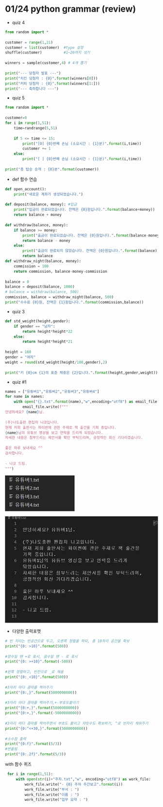 # 01/24 python grammar (review)

- quiz 4

```python
from random import *

customer = range(1,21)
customer = list(customer)  #type 설정
shuffle(customer)          #1~20까지 섞기

winners = sample(customer,4) # 4개 뽑기

print("--- 당첨자 발표 ---")
print("치킨 당첨자 : {0}".format(winners[0]))
print("커피 당첨자 : {0}".format(winners[1:]))
print("--- 축하합니다 ---")
```

- quiz 5

```python
from random import *

customer=0
for i in range(1,51):
    time=randrange(5,51)

    if 5 <= time <= 15:
        print("[O] {0}번째 손님 (소요시간 : {1}분)".format(i,time))
        customer += 1
    else:
        print("[ ] {0}번째 손님 (소요시간 : {1}분)".format(i,time))

print("총 탑승 승객 : {0}분".format(customer))
```

- def 함수 연습

```python
def open_account():
    print("새로운 계좌가 생성되었습니다.")

def deposit(balance, money): #입금
    print("입금이 완료되었습니다. 잔액은 {0}원입니다.".format(balance+money))
    return balance + money

def withdraw(balance, money):
    if balance >= money:
        print("출금이 완료되었습니다. 잔액은 {0}원입니다.".format(balance-money))
        return balance - money
    else:
        print("출금이 완료되지 않았습니다. 잔액은 {0}원입니다.".format(balance))
        return balance
def withdraw_night(balance, money):
    commission = 100
    return commission, balance-money-commission

balance = 0
balance = deposit(balance, 1000)
# balance = withdraw(balance, 500)
commission, balance = withdraw_night(balance, 500)
print("수수료 {0}원, 잔액은 {1}원입니다.".format(commission,balance))
```

- quiz 3

```python
def std_weight(height,gender):
    if gender == "남자":
        return height*height*22
    else:
        return height*height*21

height = 160
gender = "여자"
weight = round(std_weight(height/100,gender),2)

print("키 {0}cm {1}의 표준 체중은 {2}입니다.".format(height,gender,weight))
```

- quiz #1

```python
names = ["유튜버1","유튜버2","유튜버3","유튜버4"]
for name in names:
    with open("{}.txt".format(name),"w",encoding="utf8") as email_file:
        email_file.write(f"""
안녕하세요? {name}님.

(주)나도출판 편집자 나코입니다.
현재 저희 출판사는 파이썬에 관한 주제로 책 출간을 기획 중입니다.
{name}님의 유튜브 영상을 보고 연락을 드리게 되었습니다.
자세한 내용은 첨부드리는 제안서를 확인 부탁드리며, 긍정적인 회신 기다리겠습니다.

좋은 하루 보내세요 ^^
감사합니다.

- 나코 드림.
""")
```

![01%2024%20python%20grammar%20(review)%20973a3f988a334259bc873dc257f57978/Untitled.png](01%2024%20python%20grammar%20(review)%20973a3f988a334259bc873dc257f57978/Untitled.png)

![01%2024%20python%20grammar%20(review)%20973a3f988a334259bc873dc257f57978/Untitled%201.png](01%2024%20python%20grammar%20(review)%20973a3f988a334259bc873dc257f57978/Untitled%201.png)

- 다양한 출력포맷

```python
# 빈 자리는 빈공간으로 두고, 오른쪽 정렬을 하되, 총 10자리 공간을 확보
print("{0: >10}".format(500))

#양수일 땐 +로 표시, 음수일 땐 - 로 표시
print("{0: >+10}".format(-500))

#왼쪽 정렬하고, 빈칸으로 _로 채움
print("{0:_<10}".format(500))

#3자리 마다 콤마를 찍어주기
print("{0:,}".format(5000000000))

#3자리 마다 콤마를 찍어주기,+-부호도붙이기
print("{0:+,}".format(5000000000))
print("{0:+,}".format(-5000000000))

#3자리 마다 콤마를 찍어주면서 부호도 붙이고 자릿수도 확보하기, ^로 빈자리 채워주기
print("{0:^<+30,}".format(5000000000))

#소수점 출력
print("{0:f}".format(5/3))
#반올림
print("{0:.2f}".format(5/3))
```

with 함수 퀴즈

```python
 for i in range(1,51):
     with open(str(i)+"주차.txt","w", encoding="utf8") as work_file:
         work_file.write("- {0} 주차 주간보고".format(i))
         work_file.write("부서 : ")
         work_file.write("이름 : ")
         work_file.write("업무 요약 : ")
```